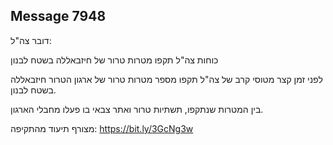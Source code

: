 ## Message 7948

דובר צה"ל:

כוחות צה"ל תקפו מטרות טרור של חיזבאללה בשטח לבנון

לפני זמן קצר מטוסי קרב של צה"ל תקפו מספר מטרות טרור של ארגון הטרור חיזבאללה בשטח לבנון.

בין המטרות שנתקפו, תשתיות טרור ואתר צבאי בו פעלו מחבלי הארגון.

מצורף תיעוד מהתקיפה: https://bit.ly/3GcNg3w

